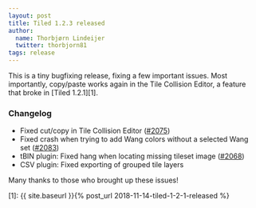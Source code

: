 ```yaml
---
layout: post
title: Tiled 1.2.3 released
author:
  name: Thorbjørn Lindeijer
  twitter: thorbjorn81
tags: release
---
```


This is a tiny bugfixing release, fixing a few important issues. Most
importantly, copy/paste works again in the Tile Collision Editor, a feature
that broke in [Tiled 1.2.1][1].

### Changelog

* Fixed cut/copy in Tile Collision Editor ([#2075](https://github.com/bjorn/tiled/issues/2075))
* Fixed crash when trying to add Wang colors without a selected Wang set ([#2083](https://github.com/bjorn/tiled/issues/2083))
* tBIN plugin: Fixed hang when locating missing tileset image ([#2068](https://github.com/bjorn/tiled/issues/2068))
* CSV plugin: Fixed exporting of grouped tile layers

Many thanks to those who brought up these issues!

[1]: {{ site.baseurl }}{% post_url 2018-11-14-tiled-1-2-1-released %}
